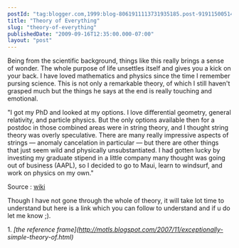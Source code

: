 ```yaml
---
postId: "tag:blogger.com,1999:blog-8061911113731935185.post-9191150051467721090"
title: "Theory of Everything"
slug: "theory-of-everything"
publishedDate: "2009-09-16T12:35:00.000-07:00"
layout: "post"
---
```


Being from the scientific background, things like this really brings a sense
of wonder. The whole purpose of life unsettles itself and gives you a kick on
your back. I have loved mathematics and physics since the time I remember
pursing science. This is not only a remarkable theory, of which I still
haven't grasped much but the things he says at the end is really touching and
emotional.

  

"I got my PhD and looked at my options. I love differential geometry, general
relativity, and particle physics. But the only options available then for a
postdoc in those combined areas were in string theory, and I thought string
theory was overly speculative. There are many really impressive aspects of
strings — anomaly cancelation in particular — but there are other things that
just seem wild and physically unsubstantiated. I had gotten lucky by investing
my graduate stipend in a little company many thought was going out of business
(AAPL), so I decided to go to Maui, learn to windsurf, and work on physics on
my own."

  

Source : [wiki](http://en.wikipedia.org/wiki/Antony_Garrett_Lisi)

  

[](http://en.wikipedia.org/wiki/Antony_Garrett_Lisi)Though I have not gone
through the whole of theory, it will take lot time to understand but here is a
link which you can follow to understand and if u do let me know ;).

  

1\. _[the reference frame](http://motls.blogspot.com/2007/11/exceptionally-
simple-theory-of.html)_  
  

